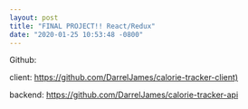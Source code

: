 ```yaml
---
layout: post
title: "FINAL PROJECT!! React/Redux"
date: "2020-01-25 10:53:48 -0800"
---
```



Github:

client: <https://github.com/DarrelJames/calorie-tracker-client)>

backend: <https://github.com/DarrelJames/calorie-tracker-api>
